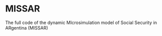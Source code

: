 # MISSAR
The full code of the dynamic MIcrosimulation model of Social Security in ARgentina (MISSAR)

